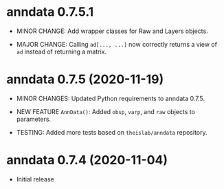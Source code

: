 # anndata 0.7.5.1

* MINOR CHANGE: Add wrapper classes for Raw and Layers objects.

* MAJOR CHANGE: Calling `ad[..., ...]` now correctly returns a view of `ad` instead of returning a matrix.

# anndata 0.7.5 (2020-11-19)

* MINOR CHANGES: Updated Python requirements to anndata 0.7.5.

* NEW FEATURE `AnnData()`: Added `obsp`, `varp`, and `raw` objects to parameters.

* TESTING: Added more tests based on `theislab/anndata` repository.

# anndata 0.7.4 (2020-11-04)

* Initial release
